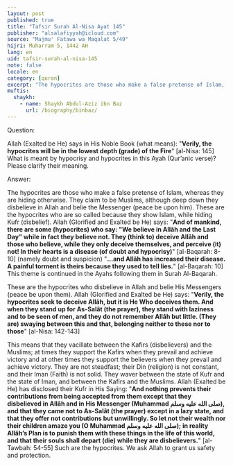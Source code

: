 ```yaml
---
layout: post
published: true
title: "Tafsir Surah Al-Nisa Ayat 145"
publisher: "alsalafiyyah@icloud.com"
source: "Majmu' Fatawa wa Maqalat 5/49"
hijri: Muharram 5, 1442 AH
lang: en
uid: tafsir-surah-al-nisa-145
note: false
locale: en
category: [quran]
excerpt: "The hypocrites are those who make a false pretense of Islam, whereas they are hiding otherwise. They claim to be Muslims, although deep down they disbelieve in Allah and belie the Messenger (peace be upon him)."
muftis:
  shaykh: 
    - name: Shaykh Abdul-Aziz ibn Baz
      url: /biography/binbaz/
---
```


Question: 

Allah (Exalted be He) says in His Noble Book (what means): "**Verily, the hypocrites will be in the lowest depth (grade) of the Fire**" [al-Nisa: 145] What is meant by hypocrisy and hypocrites in this Ayah (Qur’anic verse)? Please clarify their meaning.

Answer:

The hypocrites are those who make a false pretense of Islam, whereas they are hiding otherwise. They claim to be Muslims, although deep down they disbelieve in Allah and belie the Messenger (peace be upon him). These are the hypocrites who are so called because they show Islam, while hiding Kufr (disbelief). Allah (Glorified and Exalted be He) says: "**And of mankind, there are some (hypocrites) who say: "We believe in Allâh and the Last Day" while in fact they believe not. They (think to) deceive Allâh and those who believe, while they only deceive themselves, and perceive (it) not! In their hearts is a disease (of doubt and hypocrisy)**" [al-Baqarah: 8-10] (namely doubt and suspicion) "**...and Allâh has increased their disease. A painful torment is theirs because they used to tell lies.**" [al-Baqarah: 10] This theme is continued in the Ayahs following them in Surah Al-Baqarah.

These are the hypocrites who disbelieve in Allah and belie His Messengers (peace be upon them). Allah (Glorified and Exalted be He) says: "**Verily, the hypocrites seek to deceive Allâh, but it is He Who deceives them. And when they stand up for As-Salât (the prayer), they stand with laziness and to be seen of men, and they do not remember Allâh but little. (They are) swaying between this and that, belonging neither to these nor to those**" [al-Nisa: 142-143]

This means that they vacillate between the Kafirs (disbelievers) and the Muslims; at times they support the Kafirs when they prevail and achieve victory and at other times they support the believers when they prevail and achieve victory. They are not steadfast; their Din (religion) is not constant, and their Iman (Faith) is not solid. They waver between the state of Kufr and the state of Iman, and between the Kafirs and the Muslims. Allah (Exalted be He) has disclosed their Kufr in His Saying: "**And nothing prevents their contributions from being accepted from them except that they disbelieved in Allâh and in His Messenger (Muhammad صلى الله عليه وسلم), and that they came not to As-Salât (the prayer) except in a lazy state, and that they offer not contributions but unwillingly. So let not their wealth nor their children amaze you (O Muhammad صلى الله عليه وسلم); in reality Allâh’s Plan is to punish them with these things in the life of this world, and that their souls shall depart (die) while they are disbelievers.**" [al-Tawbah: 54-55] Such are the hypocrites. We ask Allah to grant us safety and protection.
